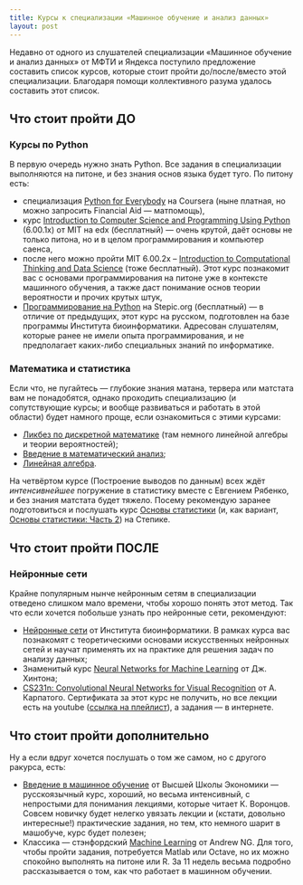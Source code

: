 ```yaml
---
title: Курсы к специализации «Машинное обучение и анализ данных»
layout: post
---
```


Недавно от одного из слушателей специализации «Машинное обучение и анализ данных» от МФТИ и Яндекса поступило предложение составить список курсов, которые стоит пройти до/после/вместо этой специализации. Благодаря помощи коллективного разума удалось составить этот список.

## Что стоит пройти ДО

### Курсы по Python

В первую очередь нужно знать Python. Все задания в специализации выполняются на питоне, и без знания основ языка будет туго. По питону есть:

* специализация [Python for Everybody](https://www.coursera.org/specializations/python) на Coursera (ныне платная, но можно запросить Financial Aid — матпомощь),
* курс [Introduction to Computer Science and Programming Using Python](https://courses.edx.org/courses/course-v1:MITx+6.00.1x_8+1T2016/info) (6.00.1x) от MIT на edx (бесплатный) — очень крутой, даёт основы не только питона, но и в целом программирования и компьютер саенса,
* после него можно пройти MIT 6.00.2x – [Introduction to Computational Thinking and Data Science](https://courses.edx.org/courses/course-v1:MITx+6.00.2x_5+1T2016/info) (тоже бесплатный). Этот курс познакомит вас с основами программирования на питоне уже в контексте машинного обучения, а также даст понимание основ теории вероятности и прочих крутых штук,
* [Программирование на Python](https://stepic.org/course/67) на Stepic.org (бесплатный) — в отличие от предыдущих, этот курс на русском, подготовлен на базе программы Института биоинформатики. Адресован слушателям, которые ранее не имели опыта программирования, и не предполагает каких-либо специальных знаний по информатике.

### Математика и статистика

Если что, не пугайтесь — глубокие знания матана, тервера или матстата вам не понадобятся, однако проходить специализацию (и сопутствующие курсы; и вообще развиваться и работать в этой области) будет намного проще, если ознакомиться с этими курсами:
* [Ликбез по дискретной математике](https://stepic.org/course/91) (там немного линейной алгебры и теории вероятностей);
* [Введение в математический анализ](https://stepic.org/course/95);
* [Линейная алгебра](https://www.coursera.org/learn/algebra-lineynaya).

На четвёртом курсе (Построение выводов по данным) всех ждёт _интенсивнейшее_ погружение в статистику вместе с Евгением Рябенко, и без знания матстата будет тяжело. Посему рекомендую заранее подготовиться и послушать курс [Основы статистики](https://stepic.org/course/76) (и, как вариант, [Основы статистики: Часть 2](https://stepic.org/course/524)) на Степике.

## Что стоит пройти ПОСЛЕ

### Нейронные сети

Крайне популярным нынче нейронным сетям в специализации отведено слишком мало времени, чтобы хорошо понять этот метод. Так что если хочется побольше узнать про нейронные сети, рекомендуют:

* [Нейронные сети](https://stepic.org/course/401) от Института биоинформатики. В рамках курса вас познакомят с теоретическими основами искусственных нейронных сетей и научат применять их на практике для решения задач по анализу данных;
* Знаменитый курс [Neural Networks for Machine Learning](https://www.coursera.org/learn/neural-networks) от Дж. Хинтона;
* [CS231n: Convolutional Neural Networks for Visual Recognition](http://cs231n.stanford.edu/syllabus.html) от А. Карпатого. Сертификата за этот курс не получить, но все лекции есть на youtube ([ссылка на плейлист](https://www.youtube.com/playlist?list=PLLvH2FwAQhnpj1WEB-jHmPuUeQ8mX-XXG)), а задания — в интернете.

## Что стоит пройти дополнительно

Ну а если вдруг хочется послушать о том же самом, но с другого ракурса, есть:

* [Введение в машинное обучение](https://www.coursera.org/learn/vvedenie-mashinnoe-obuchenie/) от Высшей Школы Экономики — русскоязычный курс, хороший, но весьма интенсивный, с непростыми для понимания лекциями, которые читает К. Воронцов. Совсем новичку будет нелегко увязать лекции и (кстати, довольно интересные!) практические задания, но тем, кто немного шарит в машобуче, курс будет полезен;
* Классика — стэнфордский [Machine Learning](https://www.coursera.org/learn/machine-learning/) от Andrew NG. Для того, чтобы пройти задания, потребуется Matlab или Octave, но их можно спокойно выполнять на питоне или R. За 11 недель весьма подробно рассказывается о том, как что работает в машинном обучении. 
